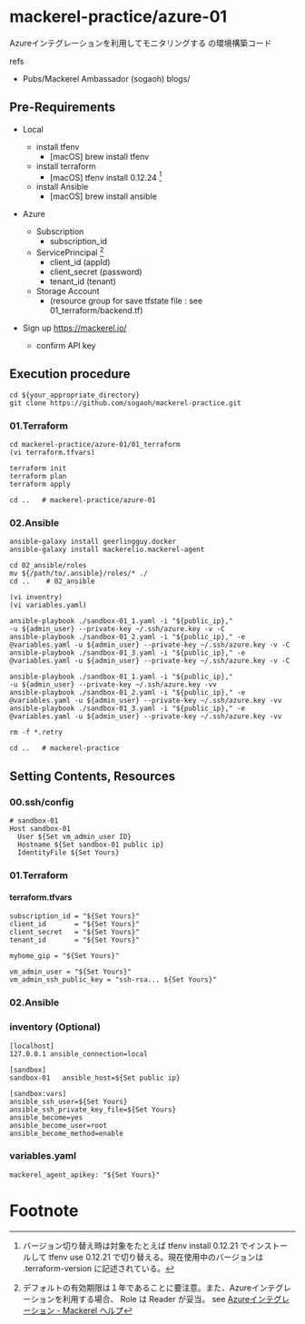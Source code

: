 # mackerel-practice/azure-01 

Azureインテグレーションを利用してモニタリングする の環境構築コード

refs 
- Pubs/Mackerel Ambassador (sogaoh) blogs/

## Pre-Requirements
- Local 
    - install tfenv
        - [macOS] brew install tfenv
    - install terraform
        - [macOS] tfenv install 0.12.24 [^1]
    - install Ansible
        - [macOS] brew install ansible

- Azure
    - Subscription
        - subscription_id
    - ServicePrincipal [^2]
        - client_id  (appId)   
        - client_secret (password) 
        - tenant_id (tenant)    
    - Storage Account
        - (resource group for save tfstate file : see 01_terraform/backend.tf)

- Sign up https://mackerel.io/
    - confirm API key 


## Execution procedure
```
cd ${your_appropriate_directory}
git clone https://github.com/sogaoh/mackerel-practice.git
```

### 01.Terraform
```
cd mackerel-practice/azure-01/01_terraform
(vi terraform.tfvars)

terraform init
terraform plan
terraform apply

cd ..   # mackerel-practice/azure-01
```

### 02.Ansible 
```
ansible-galaxy install geerlingguy.docker
ansible-galaxy install mackerelio.mackerel-agent

cd 02_ansible/roles
mv ${/path/to/.ansible}/roles/* ./ 
cd ..    # 02_ansible

(vi inventry)
(vi variables.yaml)

ansible-playbook ./sandbox-01_1.yaml -i "${public_ip},"                    -u ${admin_user} --private-key ~/.ssh/azure.key -v -C
ansible-playbook ./sandbox-01_2.yaml -i "${public_ip}," -e @variables.yaml -u ${admin_user} --private-key ~/.ssh/azure.key -v -C 
ansible-playbook ./sandbox-01_3.yaml -i "${public_ip}," -e @variables.yaml -u ${admin_user} --private-key ~/.ssh/azure.key -v -C 

ansible-playbook ./sandbox-01_1.yaml -i "${public_ip},"                    -u ${admin_user} --private-key ~/.ssh/azure.key -vv
ansible-playbook ./sandbox-01_2.yaml -i "${public_ip}," -e @variables.yaml -u ${admin_user} --private-key ~/.ssh/azure.key -vv 
ansible-playbook ./sandbox-01_3.yaml -i "${public_ip}," -e @variables.yaml -u ${admin_user} --private-key ~/.ssh/azure.key -vv 

rm -f *.retry

cd ..   # mackerel-practice
```


## Setting Contents, Resources
### 00.ssh/config
``` 
# sandbox-01
Host sandbox-01
  User ${Set vm_admin_user ID}
  Hostname ${Set sandbox-01 public ip}
  IdentityFile ${Set Yours}
```

### 01.Terraform
#### terraform.tfvars
``` 
subscription_id = "${Set Yours}"
client_id       = "${Set Yours}"
client_secret   = "${Set Yours}"
tenant_id       = "${Set Yours}"

myhome_gip = "${Set Yours}"

vm_admin_user = "${Set Yours}"
vm_admin_ssh_public_key = "ssh-rsa... ${Set Yours}"
```

### 02.Ansible
### inventory (Optional)
```
[localhost]
127.0.0.1 ansible_connection=local

[sandbox]
sandbox-01   ansible_host=${Set public ip}

[sandbox:vars]
ansible_ssh_user=${Set Yours}
ansible_ssh_private_key_file=${Set Yours}
ansible_become=yes
ansible_become_user=root
ansible_become_method=enable
```

### variables.yaml
``` 
mackerel_agent_apikey: "${Set Yours}"
```


# Footnote
[^1]: バージョン切り替え時は対象をたとえば tfenv install 0.12.21 でインストールして tfenv use 0.12.21 で切り替える。現在使用中のバージョンは .terraform-version に記述されている。  
[^2]: デフォルトの有効期限は１年であることに要注意。また、Azureインテグレーションを利用する場合、 Role は Reader が妥当。 see [Azureインテグレーション - Mackerel ヘルプ](https://mackerel.io/ja/docs/entry/integrations/azure#Azure-CLI-20%E3%82%92%E7%94%A8%E3%81%84%E3%81%9F%E9%80%A3%E6%90%BA%E6%96%B9%E6%B3%95)
